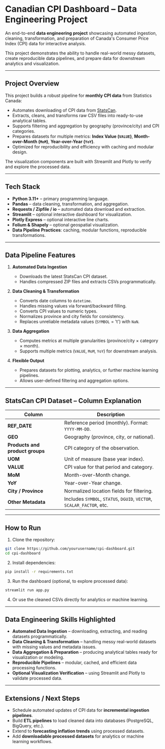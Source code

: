 # Canadian CPI Dashboard – Data Engineering Project

An end-to-end **data engineering project** showcasing automated ingestion, cleaning, transformation, and preparation of Canada's Consumer Price Index (CPI) data for interactive analysis.

This project demonstrates the ability to handle real-world messy datasets, create reproducible data pipelines, and prepare data for downstream analytics and visualization.

---

## Project Overview

This project builds a robust pipeline for **monthly CPI data** from Statistics Canada:

- Automates downloading of CPI data from [StatsCan](https://www150.statcan.gc.ca/n1/tbl/csv/18100004-eng.zip).
- Extracts, cleans, and transforms raw CSV files into ready-to-use analytical tables.
- Supports filtering and aggregation by geography (province/city) and CPI categories.
- Prepares datasets for multiple metrics: **Index Value (`VALUE`)**, **Month-over-Month (`MoM`)**, **Year-over-Year (`YoY`)**.
- Optimized for reproducibility and efficiency with caching and modular design.

The visualization components are built with Streamlit and Plotly to verify and explore the processed data.

---

## Tech Stack

- **Python 3.11+** – primary programming language.
- **Pandas** – data cleaning, transformation, and aggregation.
- **Requests / Zipfile / io** – automated data download and extraction.
- **Streamlit** – optional interactive dashboard for visualization.
- **Plotly Express** – optional interactive line charts.
- **Folium & Shapely** – optional geospatial visualization.
- **Data Pipeline Practices**: caching, modular functions, reproducible transformations.

---

## Data Pipeline Features

1. **Automated Data Ingestion**
   - Downloads the latest StatsCan CPI dataset.
   - Handles compressed ZIP files and extracts CSVs programmatically.

2. **Data Cleaning & Transformation**
   - Converts date columns to `datetime`.
   - Handles missing values via forward/backward filling.
   - Converts CPI values to numeric types.
   - Normalizes province and city fields for consistency.
   - Replaces unreliable metadata values (`SYMBOL` = 't') with `NaN`.

3. **Data Aggregation**
   - Computes metrics at multiple granularities (province/city × category × month).
   - Supports multiple metrics (`VALUE`, `MoM`, `YoY`) for downstream analysis.

4. **Flexible Output**
   - Prepares datasets for plotting, analytics, or further machine learning pipelines.
   - Allows user-defined filtering and aggregation options.

---

## StatsCan CPI Dataset – Column Explanation

| Column | Description |
|--------|-------------|
| **REF_DATE** | Reference period (monthly). Format: `YYYY-MM-DD`. |
| **GEO** | Geography (province, city, or national). |
| **Products and product groups** | CPI category of the observation. |
| **UOM** | Unit of measure (base year index). |
| **VALUE** | CPI value for that period and category. |
| **MoM** | Month-over-Month change. |
| **YoY** | Year-over-Year change. |
| **City / Province** | Normalized location fields for filtering. |
| **Other Metadata** | Includes `SYMBOL`, `STATUS`, `DGUID`, `VECTOR`, `SCALAR_FACTOR`, etc. |

---

## How to Run

1. Clone the repository:

```bash
git clone https://github.com/yourusername/cpi-dashboard.git
cd cpi-dashboard
```

2. Install dependencies:

```bash
pip install -r requirements.txt
```

3. Run the dashboard (optional, to explore processed data):

```bash
streamlit run app.py
```

4. Or use the cleaned CSVs directly for analytics or machine learning.

---

## Data Engineering Skills Highlighted

* **Automated Data Ingestion** – downloading, extracting, and reading datasets programmatically.
* **Data Cleaning & Transformation** – handling messy real-world datasets with missing values and metadata issues.
* **Data Aggregation & Preparation** – producing analytical tables ready for visualization or modeling.
* **Reproducible Pipelines** – modular, cached, and efficient data processing functions.
* **Optional Visualization Verification** – using Streamlit and Plotly to validate processed data.

---

## Extensions / Next Steps

* Schedule automated updates of CPI data for **incremental ingestion pipelines**.
* Build **ETL pipelines** to load cleaned data into databases (PostgreSQL, BigQuery, etc.).
* Extend to **forecasting inflation trends** using processed datasets.
* Add **downloadable processed datasets** for analytics or machine learning workflows.
